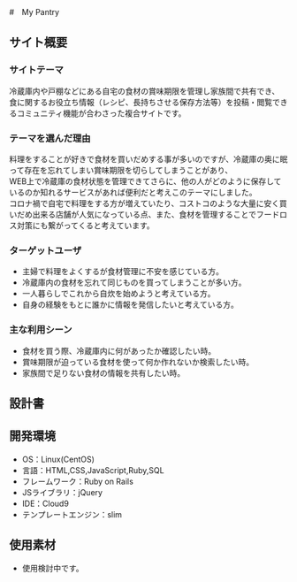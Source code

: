 #　My Pantry

## サイト概要

### サイトテーマ
冷蔵庫内や戸棚などにある自宅の食材の賞味期限を管理し家族間で共有でき、  
食に関するお役立ち情報（レシピ、長持ちさせる保存方法等）を投稿・閲覧できるコミュニティ機能が合わさった複合サイトです。  

### テーマを選んだ理由
料理をすることが好きで食材を買いだめする事が多いのですが、冷蔵庫の奥に眠って存在を忘れてしまい賞味期限を切らしてしまうことがあり、  
WEB上で冷蔵庫の食材状態を管理できてさらに、他の人がどのように保存しているのか知れるサービスがあれば便利だと考えこのテーマにしました。  
コロナ禍で自宅で料理をする方が増えていたり、コストコのような大量に安く買いだめ出来る店舗が人気になっている点、また、食材を管理することでフードロス対策にも繋がってくると考えています。

### ターゲットユーザ
- 主婦で料理をよくするが食材管理に不安を感じている方。
- 冷蔵庫内の食材を忘れて同じものを買ってしまうことが多い方。
- 一人暮らしでこれから自炊を始めようと考えている方。
- 自身の経験をもとに誰かに情報を発信したいと考えている方。

### 主な利用シーン
- 食材を買う際、冷蔵庫内に何があったか確認したい時。
- 賞味期限が迫っている食材を使って何か作れないか検索したい時。
- 家族間で足りない食材の情報を共有したい時。

## 設計書


## 開発環境
- OS：Linux(CentOS)
- 言語：HTML,CSS,JavaScript,Ruby,SQL
- フレームワーク：Ruby on Rails
- JSライブラリ：jQuery
- IDE：Cloud9
- テンプレートエンジン：slim

## 使用素材
- 使用検討中です。
